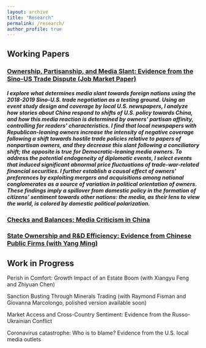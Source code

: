 ```yaml
---
layout: archive
title: "Research"
permalink: /research/
author_profile: true
---
```

## Working Papers

### [Ownership, Partisanship, and Media Slant: Evidence from the Sino-US Trade Dispute (Job Market Paper)](http://wumengecon.github.io/files/jmp.pdf)

##### I explore what determines media slant towards foreign nations using the 2018-2019 Sino-U.S. trade negotiation as a testing ground. Using an event study design and coverage by local U.S. newspapers, I analyze how stories about China respond to shifts of U.S. policy towards China, and how this media reaction is determined by owners' partisan affinity, controlling for readers' characteristics. I find that local newspapers with Republican-leaning owners increase the intensity of negative coverage following a shift towards hostile trade policies relative to papers of nonpartisan owners, and they decrease this slant following a conciliatory shift; the opposite is true for Democratic-leaning media owners. To address the potential endogeneity of diplomatic events, I select events that induced significant abnormal price fluctuations of trade-war-related financial securities. I further establish a causal effect of owners' preferences by exploiting mergers and acquisitions among national conglomerates as a source of variation in political orientation of owners. These findings imply a spillover from domestic policy in the formation of citizens’ sentiment towards other nations: the media, as their lens to view the world, is colored by domestic political polarization.    

### [Checks and Balances: Media Criticism in China](http://wumengecon.github.io/files/chinamedia.pdf)

### [State Ownership and R&D Efficiency: Evidence from Chinese Public Firms (with Yang Ming)](http://wumengecon.github.io/files/Yang_Wu_2021.pdf)

## Work in Progress

Perish in Comfort: Growth Impact of an Estate Boom (with Xiangyu Feng and Zhiyuan Chen)

Sanction Busting Through Minerals Trading (with Raymond Fisman and Giovanna Marcolongo, polished version available soon)

Market Access and Cross-Country Sentiment: Evidence from the Russo-Ukrainian Conflict

Coronavirus catastrophe: Who is to blame? Evidence from the U.S. local media outlets
